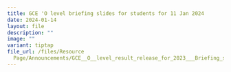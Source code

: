 ```yaml
---
title: GCE 'O level briefing slides for students for 11 Jan 2024
date: 2024-01-14
layout: file
description: ""
image: ""
variant: tiptap
file_url: /files/Resource
  Page/Announcements/GCE__O__level_result_release_for_2023___Briefing_slides_for_students_for_11_Jan_2024.pdf
---
```

